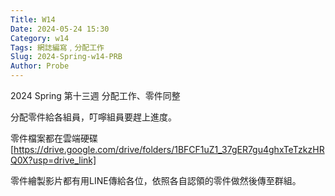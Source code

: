 ```yaml
---
Title: W14
Date: 2024-05-24 15:30
Category: w14
Tags: 網誌編寫﹐分配工作
Slug: 2024-Spring-w14-PRB
Author: Probe
---
```


2024 Spring 第十三週 分配工作、零件同整

<!-- PELICAN_END_SUMMARY -->
分配零件給各組員，叮嚀組員要趕上進度。

零件檔案都在雲端硬碟[https://drive.google.com/drive/folders/1BFCF1uZ1_37gER7gu4ghxTeTzkzHRQ0X?usp=drive_link]

零件繪製影片都有用LINE傳給各位，依照各自認領的零件做然後傳至群組。